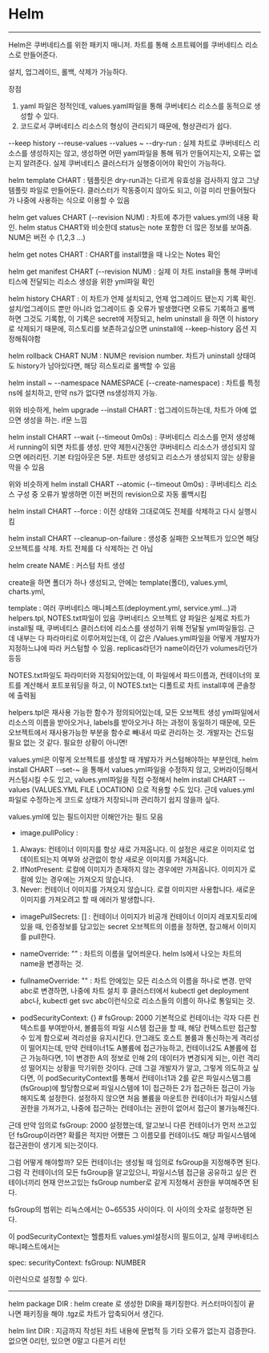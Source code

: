 # Helm

---

Helm은 쿠버네티스를 위한 패키지 매니저. 차트를 통해 소프트웨어를 쿠버네티스 리소스로 만들어준다.

설치, 업그레이드, 롤백, 삭제가 가능하다.

장점

1. yaml 파일은 정적인데, values.yaml파일을 통해 쿠버네티스 리소스를 동적으로 생성할 수 있다.
2. 코드로서 쿠버네티스 리소스의 형상이 관리되기 때문에, 형상관리가 쉽다.



--keep history
--reuse-values
--values ~
--dry-run : 실제 차트로 쿠버네티스 리소스를 생성하지는 않고, 생성하면 어떤 yaml파일을 통해 뭐가 만들어지는지, 오류는 없는지 알려준다. 실제 쿠버네티스 클러스터가 실행중이어야 확인이 가능하다.

helm template CHART
: 템플릿은 dry-run과는 다르게 유효성을 검사하지 않고 그냥 템플릿 파일로 만들어둔다. 클러스터가 작동중이지 않아도 되고, 이걸 미리 만들어뒀다가 나중에 사용하는 식으로 이용할 수 있음

helm get values CHART (--revision NUM)
: 차트에 추가한 values.yml의 내용 확인. helm status CHART와 비슷한데 status는 note 포함한 더 많은 정보를 보여줌. NUM은 버전 수 (1,2,3 ...)

helm get notes CHART
: CHART를 install했을 때 나오는 Notes 확인

helm get manifest CHART (--revision NUM)
: 실제 이 차트 install을 통해 쿠버네티스에 전달되는 리소스 생성을 위한 yml파일 확인

helm history CHART
: 이 차트가 언제 설치되고, 언제 업그레이드 됐는지 기록 확인. 설치/업그레이드 뿐만 아니라 업그레이드 중 오류가 발생했다면 오류도 기록하고 롤백하면 그것도 기록함, 이 기록은 secret에 저장되고, helm uninstall 을 하면 이 history로 삭제되기 때문에, 히스토리를 보존하고싶으면 uninstall에 --keep-history 옵션 지정해줘야함

helm rollback CHART NUM
: NUM은 revision number. 차트가 uninstall 상태여도 history가 남아있다면, 해당 히스토리로 롤백할 수 있음

helm install ~ --namespace NAMESPACE (--create-namespace)
: 차트를 특정 ns에 설치하고, 만약 ns가 없다면 ns생성까지 가능.

위와 비슷하게,
helm upgrade --install CHART
: 업그레이드하는데, 차트가 아예 없으면 생성을 하는. if문 느낌 

helm install CHART --wait (--timeout 0m0s)
: 쿠버네티스 리소스를 먼저 생성해서 running이 되면 차트를 생성. 만약 제한시간동안 쿠버네티스 리소스가 생성되지 않으면 에러리턴.
기본 타임아웃은 5분. 차트만 생성되고 리소스가 생성되지 않는 상황을 막을 수 있음

위와 비슷하게
helm install CHART --atomic (--timeout 0m0s)
: 쿠버네티스 리소스 구성 중 오류가 발생하면 이전 버전의 revision으로 자동 롤백시킴

helm install CHART --force
: 이전 상태와 그대로여도 전체를 삭제하고 다시 실행시킴

helm install CHART --cleanup-on-failure
: 생성중 실패한 오브젝트가 있으면 해당 오브젝트를 삭제. 차트 전체를 다 삭제하는 건 아님

helm create NAME 
: 커스텀 차트 생성

create을 하면 폴더가 하나 생성되고, 안에는 template(폴더), values.yml, charts.yml, 

template
: 여러 쿠버네티스 매니페스트(deployment.yml, service.yml...)과 helpers.tpl, NOTES.txt파일이 있음
쿠버네티스 오브젝트 얌 파일은 실제로 차트가 install될 때, 쿠버네티스 클러스터에 리소스를 생성하기 위해 전달될 yml파일들임.
근데 내부는 다 파라마티로 이루어져있는데, 이 값은 /Values.yml파일을 어떻게 개발자가 지정하느냐에 따라 커스텀할 수 있음. replicas라던가 name이라던가 volumes라던가 등등

NOTES.txt파일도 파라미터와 지정되어있는데, 이 파일에서 파드이름과, 컨테이너의 포트를 계산해서 포트포워딩을 하고, 이 NOTES.txt는 디폴트로 차트 install후에 콘솔창에 출력됨

helpers.tpl은 재사용 가능한 함수가 정의되어있는데, 모든 오브젝트 생성 yml파일에서 리소스의 이름을 받아오거나, labels를 받아오거나 하는 과정이 동일하기 때문에, 모든 오브젝트에서 재사용가능한 부분을 함수로 빼내서 따로 관리하는 것. 개발자는 건드릴 필요 없는 것 같다. 필요한 상황이 아니면!

values.yml은 이렇게 오브젝트를 생성할 때 개발자가 커스텀해야하는 부분인데, 
helm install CHART --set-~ 
을 통해서 values.yml파일을 수정하지 않고, 오버라이딩해서 커스텀시킬 수도 있고, values.yml파일을 직접 수정해서
helm install CHART --values (VALUES.YML FILE LOCATION)
으로 적용할 수도 있다. 근데 values.yml파일로 수정하는게 코드로 상태가 저장되니까 관리하기 쉽지 않을까 싶다.

values.yml에 있는 필드이지만 이해안가는 필드 모음
- image.pullPolicy : 
1. Always: 컨테이너 이미지를 항상 새로 가져옵니다. 이 설정은 새로운 이미지로 업데이트되는지 여부와 상관없이 항상 새로운 이미지를 가져옵니다.
2. IfNotPresent: 로컬에 이미지가 존재하지 않는 경우에만 가져옵니다. 이미지가 로컬에 있는 경우에는 가져오지 않습니다.
3. Never: 컨테이너 이미지를 가져오지 않습니다. 로컬 이미지만 사용합니다. 새로운 이미지를 가져오려고 할 때 에러가 발생합니다.

- imagePullSecrets: [] :
컨테이너 이미지가 비공개 컨테이너 이미지 레포지토리에 있을 때, 인증정보를 담고있는 secret 오브젝트의 이름을 정하면, 참고해서 이미지를 pull한다.

- nameOverride: "" :
차트의 이름을 덮어씌운다. helm ls에서 나오는 차트의 name을 변경하는 것.

- fullnameOverride: "" :
차트 안에있는 모든 리소스의 이름을 하나로 변경. 만약 abc로 변경하면, 나중에 차트 설치 후 클러스터에서 kubectl get deployment abc나, kubectl get svc abc이런식으로 리소스들의 이름이 하나로 통일되는 것.

- podSecurityContext: {}
  \# fsGroup: 2000
기본적으로 컨테이너는 각자 다른 컨텍스트를 부여받아서, 볼륨등의 파일 시스템 접근을 할 때, 해당 컨텍스트만 접근할 수 있게 함으로써 격리성을 유지시킨다.
안그래도 호스트 볼륨과 통신하는게 격리성이 떨어지는데, 만약 컨테이너1도 A볼륨에 접근가능하고, 컨테이너2도 A볼륨에 접근 가능하다면, 1이 변경한 A의 정보로 인해 2의 데이터가 변경되게 되는, 이런 격리성 떨어지는 상황을 막기위한 것이다.
근데 그걸 개발자가 알고, 그렇게 의도하고 싶다면, 이 podSecurityContext를 통해서 컨테이너1과 2를 같은 파일시스템그룹(fsGroup)에 할당함으로써 파일시스템에 1이 접근하든 2가 접근하든 접근이 가능해지도록 설정한다.
설정하지 않으면 처음 볼륨을 마운트한 컨테이너가 파일시스템권한을 가져가고, 나중에 접근하는 컨테이너는 권한이 없어서 접근이 불가능해진다.

근데 만약 임의로 fsGroup: 2000 설정했는데, 알고보니 다른 컨테이너가 먼저 쓰고있던 fsGroup이라면? 확률은 적지만 어쨌든 그 이름모를 컨테이너도 해당 파일시스템에 접근권한이 생기게 되는것이다.

그럼 어떻게 해야할까? 모든 컨테이너는 생성될 때 임의로 fsGroup을 지정해주면 된다. 그럼 각 컨테이너의 모든 fsGroup을 알고있으니, 파일시스템 접근을 공유하고 싶은 컨테이너끼리 현재 안쓰고있는 fsGroup number로 같게 지정해서 권한을 부여해주면 된다.

fsGroup의 범위는 리눅스에서는 0~65535 사이이다. 이 사이의 숫자로 설정하면 된다.

이 podSecurityContext는 헬름차트 values.yml설정시의 필드이고, 실제 쿠버네티스 매니페스트에서는 

spec:
 securityContext:
    fsGroup: NUMBER

이런식으로 설정할 수 있다.

---

helm package DIR
: helm create 로 생성한 DIR을 패키징한다. 커스터마이징이 끝나면 패키징을 해야 .tgz로 차트가 압축되어서 생긴다.

helm lint DIR
: 지금까지 작성된 차트 내용에 문법적 등 기타 오류가 없는지 검증한다. 없으면 0리턴, 있으면 0말고 다른거 리턴

